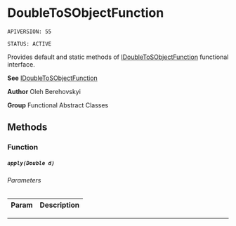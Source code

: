 # DoubleToSObjectFunction

`APIVERSION: 55`

`STATUS: ACTIVE`

Provides default and static methods of [IDoubleToSObjectFunction](/docs/Functional-Interfaces/IDoubleToSObjectFunction.md) functional interface.


**See** [IDoubleToSObjectFunction](/docs/Functional-Interfaces/IDoubleToSObjectFunction.md)


**Author** Oleh Berehovskyi


**Group** Functional Abstract Classes

## Methods
### Function
##### `apply(Double d)`
###### Parameters
|Param|Description|
|---|---|

---
